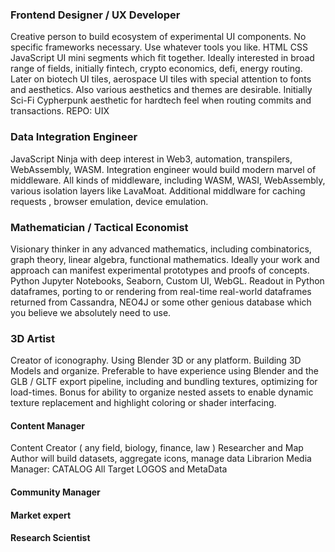 ### Frontend Designer / UX Developer 
Creative person to build ecosystem of experimental UI components. No specific frameworks necessary. Use whatever tools you like. HTML CSS JavaScript UI mini segments which fit together.  Ideally interested in broad range of fields, initially fintech, crypto economics, defi, energy routing. Later on biotech UI tiles, aerospace UI tiles with special attention to fonts and aesthetics. Also various aesthetics and themes are desirable. Initially Sci-Fi Cypherpunk aesthetic for hardtech feel when routing commits and transactions. 
REPO: UIX 

### Data Integration Engineer
JavaScript Ninja with deep interest in Web3, automation, transpilers, WebAssembly, WASM. Integration engineer would build modern marvel of middleware. All kinds of middleware, including WASM, WASI, WebAssembly, various isolation layers like LavaMoat. Additional middlware for caching requests , browser emulation, device emulation. 

### Mathematician / Tactical Economist 
Visionary thinker in any advanced mathematics, including combinatorics, graph theory, linear algebra, functional mathematics. Ideally your work and approach can manifest experimental prototypes and proofs of concepts. Python Jupyter Notebooks, Seaborn, Custom UI, WebGL. Readout in Python dataframes, porting to or rendering from real-time real-world dataframes returned from Cassandra, NEO4J or some other genious database which you believe we absolutely need to use. 

### 3D Artist 
Creator of iconography. Using Blender 3D or any platform. Building 3D Models and organize. Preferable to have experience using Blender and the GLB / GLTF export pipeline, including and bundling textures, optimizing for load-times. Bonus for ability to organize nested assets to enable dynamic texture replacement and highlight coloring or shader interfacing. 


#### Content Manager
Content Creator ( any field, biology, finance, law ) Researcher and Map Author will build datasets, aggregate icons, manage data  Librarion Media Manager: CATALOG All Target LOGOS and MetaData 
 
#### Community Manager 
#### Market expert
#### Research Scientist 






